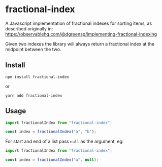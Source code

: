 # fractional-index

A Javascript implementation of fractional indexes for sorting items, as described
originally in: https://observablehq.com/@dgreensp/implementing-fractional-indexing

Given two indexes the library will always return a fractional index at the midpoint
between the two.

## Install

`npm install fractional-index`

or

`yarn add fractional-index`

## Usage

```javascript
import fractionalIndex from "fractional-index";

const index = fractionalIndex("a", "b");
```

For start and end of a list pass `null` as the argument, eg:

```javascript
import fractionalIndex from "fractional-index";

const index = fractionalIndex("a", null);
```
